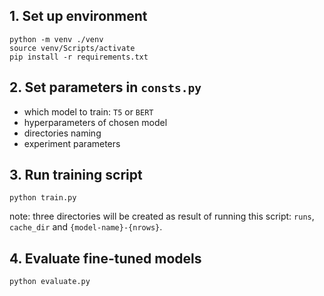 ## 1. Set up environment
```
python -m venv ./venv
source venv/Scripts/activate
pip install -r requirements.txt
```

## 2. Set parameters in `consts.py` 
- which model to train: `T5` or `BERT`
- hyperparameters of chosen model
- directories naming
- experiment parameters
## 3. Run training script
```
python train.py
```
note: three directories will be created as result of running this script: `runs`, `cache_dir` and `{model-name}-{nrows}`.

## 4. Evaluate fine-tuned models
```
python evaluate.py
```
